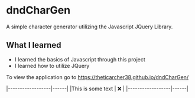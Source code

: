 # dndCharGen
A simple character generator utilizing the Javascript JQuery Library.
## What I learned
* I learned the basics of Javascript through this project
* I learned how to utilize JQuery

To view the application go to https://theticarcher38.github.io/dndCharGen/

|------------------|------|
|This is some text | :x:  |
|------------------|------|

